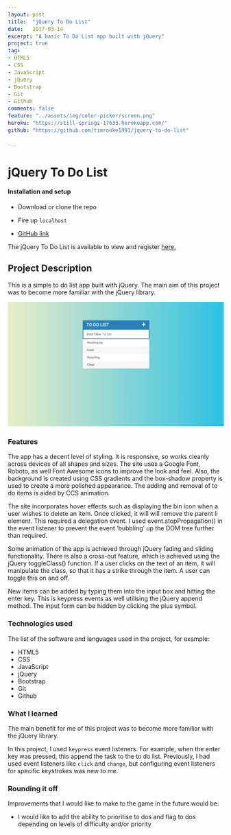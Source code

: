 ```yaml
---
layout: post
title:  "jQuery To Do List"
date:   2017-03-14
excerpt: "A basic To Do List app built with jQuery"
project: true
tag:
- HTML5
- CSS
- JavaScript
- jQuery
- Bootstrap
- Git
- Github
comments: false
feature: "../assets/img/color-picker/screen.png"
heroku: "https://still-springs-17633.herokuapp.com/"
github: "https://github.com/timrooke1991/jquery-to-do-list"

---
```


# jQuery To Do List

#### Installation and setup

- Download or clone the repo
- Fire up `localhost`

- [GitHub link](https://github.com/timrooke1991/jquery-to-do-list)

The jQuery To Do List is available to view and register [here.](https://still-springs-17633.herokuapp.com/)

## Project Description

This is a simple to do list app built with jQuery. The main aim of this project was to become more familiar with the jQuery library.

![Landing Page](../assets/img/to-do-list/screen.png)   

### [](https://github.com/timrooke1991/jquery-to-do-list#features)Features

The app has a decent level of styling. It is responsive, so works cleanly across devices of all shapes and sizes. The site uses a Google Font, Roboto, as well Font Awesome icons to improve the look and feel. Also, the background is created using CSS gradients and the box-shadow property is used to create a more polished appearance. The adding and removal of to do items is aided by CCS animation.

The site incorporates hover effects such as displaying the bin icon when a user wishes to delete an item. Once clicked, it will will remove the parent li element. This required a delegation event. I used event.stopPropagation() in the event listener to prevent the event ‘bubbling’ up the DOM tree further than required.

Some animation of the app is achieved through jQuery fading and sliding functionality. There is also a cross-out feature, which is achieved using the jQuery toggleClass() function. If a user clicks on the text of an item, it will manipulate the class, so that it has a strike through the item. A user can toggle this on and off.

New items can be added by typing them into the input box and hitting the enter key. This is keypress events as well utilising the jQuery append method. The input form can be hidden by clicking the plus symbol.


### [](https://github.com/timrooke1991/jquery-to-do-list#technologies-used)Technologies used

The list of the software and languages used in the project, for example:

- HTML5
- CSS
- JavaScript
- jQuery
- Bootstrap
- Git
- Github

### [](https://github.com/timrooke1991/jquery-to-do-list#challenges-faced)What I learned

The main benefit for me of this project was to become more familiar with the jQuery library.

In this project, I used `keypress` event listeners. For example, when the enter key was pressed, this append the task to the to do list. Previously, I had used event listeners like `click` and `change`, but configuring event listeners for specific keystrokes was new to me.

### [](https://github.com/timrooke1991/jquery-to-do-list#rounding-it-off)Rounding it off

Improvements that I would like to make to the game in the future would be:

- I would like to add the ability to prioritise to dos and flag to dos depending on levels of difficulty and/or priority
